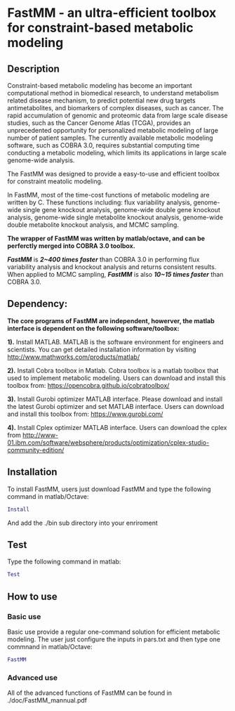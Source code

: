 # FastMM - an ultra-efficient toolbox for constraint-based metabolic modeling

## Description
Constraint-based metabolic modeling has become an important computational method in biomedical research, to understand metabolism related disease mechanism, to predict potential new drug targets antimetabolites, and biomarkers of complex diseases, such as cancer. The rapid accumulation of genomic and proteomic data from large scale disease studies, such as the Cancer Genome Atlas (TCGA), provides an unprecedented opportunity for personalized metabolic modeling of large number of patient samples. The currently available metabolic modeling software, such as COBRA 3.0, requires substantial computing time conducting a metabolic modeling, which limits its applications in large scale genome-wide analysis.

The FastMM was designed to provide a easy-to-use and efficient toolbox for constraint meatolic modeling.

In FastMM, most of the time-cost functions of metabolic modeling  are written by C. 
These functions including:
flux variability analysis, 
genome-wide single gene knockout analysis, 
genome-wide double gene knockout analysis, 
genome-wide single metabolite knockout analysis, 
genome-wide double metabolite knockout analysis,
and MCMC sampling.

**The wrapper of FastMM was written by matlab/octave, and can be perferctly merged into COBRA 3.0 toolbox.**

***FastMM*** is ***2~400 times faster*** than COBRA 3.0 in performing flux variability analysis and knockout analysis and returns consistent results. When applied to MCMC sampling, ***FastMM*** is also ***10~15 times faster*** than COBRA 3.0. 

## Dependency:
**The core programs of FastMM are independent, howerver, the matlab interface is dependent on the following software/toolbox:**

**1).** Install MATLAB. MATLAB is the software environment for engineers and scientists. You can get detailed installation information by visiting http://www.mathworks.com/products/matlab/

**2).** Install Cobra toolbox in Matlab.  Cobra toolbox is a matlab toolbox that used to implement metabolic modeling. Users can download and install this toolbox from:  https://opencobra.github.io/cobratoolbox/

**3).** Install Gurobi optimizer MATLAB interface. Please download and install the latest Gurobi optimizer and set MATLAB interface. Users can download and install this toolbox from:  https://www.gurobi.com/

**4).** Install Cplex optimizer MATLAB interface. Users can download the cplex from http://www-01.ibm.com/software/websphere/products/optimization/cplex-studio-community-edition/


## Installation
To install FastMM, users just download FastMM and type the following command in matlab/Octave:

```matlab
Install
```
And add the ./bin sub directory into your enriroment

## Test
Type the following command in matlab:

```matlab
Test
```

## How to use
### Basic use
Basic use provide a regular one-command solution for efficient metabolic modeling.
The user just configure the inputs in pars.txt and then type one commnand in matlab/Octave:

```matlab
FastMM
```

### Advanced use
All of the advanced functions of FastMM can be found in ./doc/FastMM_mannual.pdf






